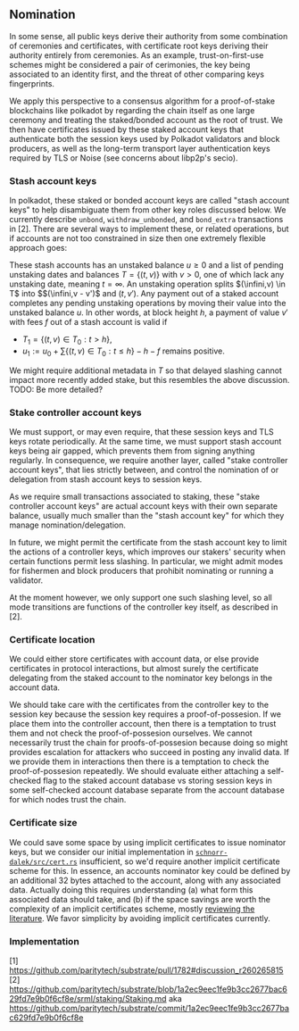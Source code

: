 
## Nomination

In some sense, all public keys derive their authority from some combination of ceremonies and certificates, with certificate root keys deriving their authority entirely from ceremonies.  As an example, trust-on-first-use schemes might be considered a pair of cerimonies, the key being associated to an identity first, and the threat of other comparing keys fingerprints.

We apply this perspective to a consensus algorithm for a proof-of-stake blockchains like polkadot by regarding the chain itself as one large ceremony and treating the staked/bonded account as the root of trust.  We then have certificates issued by these staked account keys that authenticate both the session keys used by Polkadot validators and block producers, as well as the long-term transport layer authentication keys required by TLS or Noise (see concerns about libp2p's secio).

### Stash account keys

In polkadot, these staked or bonded account keys are called "stash account keys" to help disambiguate them from other key roles discussed below.  We currently describe `unbond`, `withdraw_unbonded`, and `bond_extra` transactions in [2].  There are several ways to implement these, or related operations, but if accounts are not too constrained in size then one extremely flexible approach goes:

These stash accounts has an unstaked balance $u \ge 0$ and a list of pending unstaking dates and balances $T = \{ (t,v) \}$ with $v>0$, one of which lack any unstaking date, meaning $t = \infty$.  An unstaking operation splits $(\infini,v) \in T$ into $$(\infini,v - v')$ and $(t,v')$.  Any payment out of a staked account completes any pending unstaking operations by moving their value into the unstaked balance $u$.  In other words, at block height $h$, a payment of value $v'$ with fees $f$ out of a stash account is valid if

 - $T_1 = \{ (t,v) \in T_0 : t > h \}$,
 - $u_1 := u_0 + \sum \{ (t,v) \in T_0 : t \le h \} - h - f$ remains positive.

We might require additional metadata in $T$ so that delayed slashing cannot impact more recently added stake, but this resembles the above discussion.  TODO:  Be more detailed?

### Stake controller account keys

We must support, or may even require, that these session keys and TLS keys rotate periodically.  At the same time, we must support stash account keys being air gapped, which prevents them from signing anything regularly.  In consequence, we require another layer, called "stake controller account keys", that lies strictly between, and control the nomination of or delegation from stash account keys to session keys.

As we require small transactions associated to staking, these "stake controller account keys" are actual account keys with their own separate balance, usually much smaller than the "stash account key" for which they manage nomination/delegation.

In future, we might permit the certificate from the stash account key to limit the actions of a controller keys, which improves our stakers' security when certain functions permit less slashing.  In particular, we might admit modes for fishermen and block producers that prohibit nominating or running a validator.

At the moment however, we only support one such slashing level, so all mode transitions are functions of the controller key itself, as described in [2].

### Certificate location

We could either store certificates with account data, or else provide certificates in protocol interactions, but almost surely the certificate delegating from the staked account to the nominator key belongs in the account data.

We should take care with the certificates from the controller key to the session key because the session key requires a proof-of-possesion.  If we place them into the controller account, then there is a temptation to trust them and not check the proof-of-possesion ourselves.  We cannot necessarily trust the chain for proofs-of-possesion because doing so might provides escalation for attackers who succeed in posting any invalid data.  If we provide them in interactions then there is a temptation to check the proof-of-possesion repeatedly.  We should evaluate either attaching a self-checked flag to the staked account database vs storing session keys in some self-checked account database separate from the account database for which nodes trust the chain.

### Certificate size

We could save some space by using implicit certificates to issue nominator keys, but we consider our initial implementation in [`schnorr-dalek/src/cert.rs`](https://github.com/w3f/schnorr-dalek/blob/master/src/cert.rs#L181) insufficient, so we'd require another implicit certificate scheme for this.  In essence, an accounts nominator key could be defined by an additional 32 bytes attached to the account, along with any associated data.  Actually doing this requires understanding (a) what form this associated data should take, and (b) if the space savings are worth the complexity of an implicit certificates scheme, mostly [reviewing the literature](https://github.com/w3f/schnorr-dalek/issues/4).  We favor simplicity by avoiding implicit certificates currently.

### Implementation

[1] https://github.com/paritytech/substrate/pull/1782#discussion_r260265815
[2] https://github.com/paritytech/substrate/blob/1a2ec9eec1fe9b3cc2677bac629fd7e9b0f6cf8e/srml/staking/Staking.md aka https://github.com/paritytech/substrate/commit/1a2ec9eec1fe9b3cc2677bac629fd7e9b0f6cf8e
